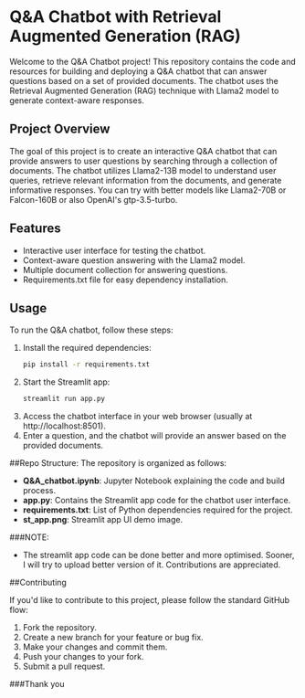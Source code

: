 # Q&A Chatbot with Retrieval Augmented Generation (RAG)

Welcome to the Q&A Chatbot project! This repository contains the code and resources for building and deploying a Q&A chatbot that can answer questions based on a set of provided documents. The chatbot uses the Retrieval Augmented Generation (RAG) technique with Llama2 model to generate context-aware responses.

## Project Overview

The goal of this project is to create an interactive Q&A chatbot that can provide answers to user questions by searching through a collection of documents. The chatbot utilizes Llama2-13B model to understand user queries, retrieve relevant information from the documents, and generate informative responses. You can try with better models like Llama2-70B or Falcon-160B or also OpenAI's gtp-3.5-turbo.

## Features

- Interactive user interface for testing the chatbot.
- Context-aware question answering with the Llama2 model.
- Multiple document collection for answering questions.
- Requirements.txt file for easy dependency installation.

## Usage

To run the Q&A chatbot, follow these steps:

1. Install the required dependencies:
   ```bash
   pip install -r requirements.txt
2. Start the Streamlit app:
   ```bash
   streamlit run app.py
3. Access the chatbot interface in your web browser (usually at http://localhost:8501).
4. Enter a question, and the chatbot will provide an answer based on the provided documents.

##Repo Structure:
The repository is organized as follows:

- **Q&A_chatbot.ipynb**: Jupyter Notebook explaining the code and build process.
- **app.py**: Contains the Streamlit app code for the chatbot user interface.
- **requirements.txt**: List of Python dependencies required for the project.
- **st_app.png**: Streamlit app UI demo image.

###NOTE:
- The streamlit app code can be done better and more optimised. Sooner, I will try to upload better version of it. Contributions are appreciated.

##Contributing

If you'd like to contribute to this project, please follow the standard GitHub flow:

1. Fork the repository.
2. Create a new branch for your feature or bug fix.
3. Make your changes and commit them.
4. Push your changes to your fork.
5. Submit a pull request.

###Thank you
